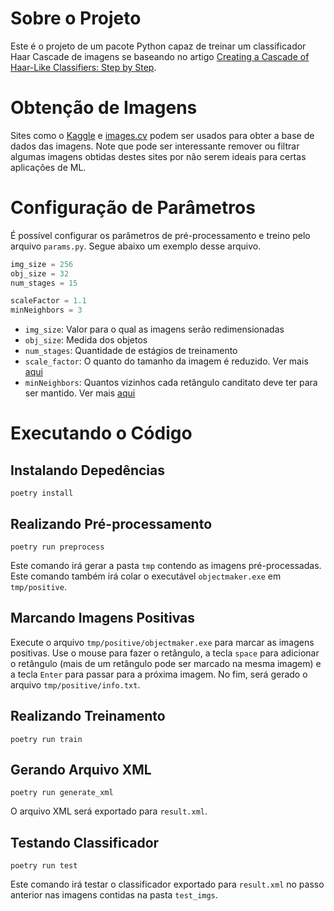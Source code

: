 # Sobre o Projeto

Este é o projeto de um pacote Python capaz de treinar um classificador Haar Cascade de imagens se baseando no artigo [Creating a Cascade of Haar-Like Classifiers: Step by Step](https://www.cs.auckland.ac.nz/~m.rezaei/Tutorials/Creating_a_Cascade_of_Haar-Like_Classifiers_Step_by_Step.pdf).

# Obtenção de Imagens

Sites como o [Kaggle](https://www.kaggle.com/) e [images.cv](https://images.cv/) podem ser usados para obter a base de dados das imagens. Note que pode ser interessante remover ou filtrar algumas imagens obtidas destes sites por não serem ideais para certas aplicações de ML.

# Configuração de Parâmetros

É possível configurar os parâmetros de pré-processamento e treino pelo arquivo `params.py`. Segue abaixo um exemplo desse arquivo.

```python
img_size = 256
obj_size = 32
num_stages = 15

scaleFactor = 1.1
minNeighbors = 3
```

* `img_size`: Valor para o qual as imagens serão redimensionadas
* `obj_size`: Medida dos objetos
* `num_stages`: Quantidade de estágios de treinamento
* `scale_factor`: O quanto do tamanho da imagem é reduzido. Ver mais [aqui](https://docs.opencv.org/3.4/d1/de5/classcv_1_1CascadeClassifier.html)
* `minNeighbors`: Quantos vizinhos cada retângulo canditato deve ter para ser mantido. Ver mais [aqui](https://docs.opencv.org/3.4/d1/de5/classcv_1_1CascadeClassifier.html)

# Executando o Código

## Instalando Depedências

`poetry install`

## Realizando Pré-processamento

`poetry run preprocess`

Este comando irá gerar a pasta `tmp` contendo as imagens pré-processadas. Este comando também irá colar o executável `objectmaker.exe` em `tmp/positive`.

## Marcando Imagens Positivas

Execute o arquivo `tmp/positive/objectmaker.exe` para marcar as imagens positivas. Use o mouse para fazer o retângulo, a tecla `space` para adicionar o retângulo (mais de um retângulo pode ser marcado na mesma imagem) e a tecla `Enter` para passar para a próxima imagem. No fim, será gerado o arquivo `tmp/positive/info.txt`.

## Realizando Treinamento

`poetry run train`

## Gerando Arquivo XML

`poetry run generate_xml`

O arquivo XML será exportado para `result.xml`.

## Testando Classificador

`poetry run test`

Este comando irá testar o classificador exportado para `result.xml` no passo anterior nas imagens contidas na pasta `test_imgs`.
